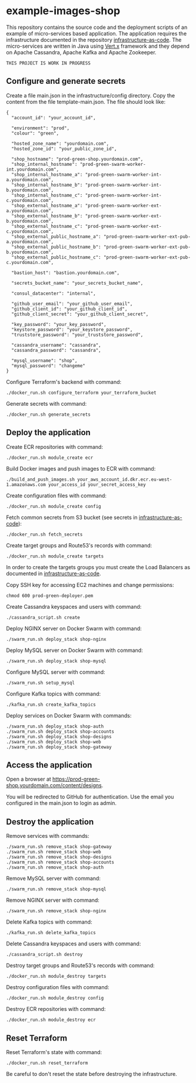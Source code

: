 # example-images-shop

This repository contains the source code and the deployment scripts of an example of micro-services based application. The application requires the infrastructure documented in the repository [infrastructure-as-code](https://github.com/nextbreakpoint/infrastructure-as-code). The micro-services are written in Java using [Vert.x](https://vertx.io) framework and they depend on Apache Cassandra, Apache Kafka and Apache Zookeeper.

    THIS PROJECT IS WORK IN PROGRESS

## Configure and generate secrets

Create a file main.json in the infrastructure/config directory. Copy the content from the file template-main.json. The file should look like:

    {
      "account_id": "your_account_id",

      "environment": "prod",
      "colour": "green",

      "hosted_zone_name": "yourdomain.com",
      "hosted_zone_id": "your_public_zone_id",

      "shop_hostname": "prod-green-shop.yourdomain.com",
      "shop_internal_hostname": "prod-green-swarm-worker-int.yourdomain.com",
      "shop_internal_hostname_a": "prod-green-swarm-worker-int-a.yourdomain.com",
      "shop_internal_hostname_b": "prod-green-swarm-worker-int-b.yourdomain.com",
      "shop_internal_hostname_c": "prod-green-swarm-worker-int-c.yourdomain.com",
      "shop_external_hostname_a": "prod-green-swarm-worker-ext-a.yourdomain.com",
      "shop_external_hostname_b": "prod-green-swarm-worker-ext-b.yourdomain.com",
      "shop_external_hostname_c": "prod-green-swarm-worker-ext-c.yourdomain.com",
      "shop_external_public_hostname_a": "prod-green-swarm-worker-ext-pub-a.yourdomain.com",
      "shop_external_public_hostname_b": "prod-green-swarm-worker-ext-pub-b.yourdomain.com",
      "shop_external_public_hostname_c": "prod-green-swarm-worker-ext-pub-c.yourdomain.com",

      "bastion_host": "bastion.yourdomain.com",

      "secrets_bucket_name": "your_secrets_bucket_name",

      "consul_datacenter": "internal",

      "github_user_email": "your_github_user_email",
      "github_client_id": "your_github_client_id",
      "github_client_secret": "your_github_client_secret",

      "key_password": "your_key_password",
      "keystore_password": "your_keystore_password",
      "truststore_password": "your_truststore_password",

      "cassandra_username": "cassandra",
      "cassandra_password": "cassandra",

      "mysql_username": "shop",
      "mysql_password": "changeme"
    }

Configure Terraform's backend with command:

    ./docker_run.sh configure_terraform your_terraform_bucket

Generate secrets with command:

    ./docker_run.sh generate_secrets

## Deploy the application

Create ECR repositories with command:

    ./docker_run.sh module_create ecr

Build Docker images and push images to ECR with command:

    ./build_and_push_images.sh your_aws_account_id.dkr.ecr.eu-west-1.amazonaws.com your_access_id your_secret_access_key

Create configuration files with command:

    ./docker_run.sh module_create config

Fetch common secrets from S3 bucket (see secrets in [infrastructure-as-code](https://github.com/nextbreakpoint/infrastructure-as-code)):

    ./docker_run.sh fetch_secrets

Create target groups and Route53's records with command:

    ./docker_run.sh module_create targets

In order to create the targets groups you must create the Load Balancers as documented in [infrastructure-as-code](https://github.com/nextbreakpoint/infrastructure-as-code).

Copy SSH key for accessing EC2 machines and change permissions:

    chmod 600 prod-green-deployer.pem

Create Cassandra keyspaces and users with command:

    ./cassandra_script.sh create

Deploy NGINX server on Docker Swarm with command:

    ./swarm_run.sh deploy_stack shop-nginx

Deploy MySQL server on Docker Swarm with command:

    ./swarm_run.sh deploy_stack shop-mysql

Configure MySQL server with command:

    ./swarm_run.sh setup_mysql

Configure Kafka topics with command:

    ./kafka_run.sh create_kafka_topics

Deploy services on Docker Swarm with commands:

    ./swarm_run.sh deploy_stack shop-auth
    ./swarm_run.sh deploy_stack shop-accounts
    ./swarm_run.sh deploy_stack shop-designs
    ./swarm_run.sh deploy_stack shop-web
    ./swarm_run.sh deploy_stack shop-gateway

## Access the application

Open a browser at https://prod-green-shop.yourdomain.com/content/designs.

You will be redirected to GitHub for authentication. Use the email you configured in the main.json to login as admin.

## Destroy the application

Remove services with commands:

    ./swarm_run.sh remove_stack shop-gateway
    ./swarm_run.sh remove_stack shop-web
    ./swarm_run.sh remove_stack shop-designs
    ./swarm_run.sh remove_stack shop-accounts
    ./swarm_run.sh remove_stack shop-auth

Remove MySQL server with command:

    ./swarm_run.sh remove_stack shop-mysql

Remove NGINX server with command:

    ./swarm_run.sh remove_stack shop-nginx

Delete Kafka topics with command:

    ./kafka_run.sh delete_kafka_topics

Delete Cassandra keyspaces and users with command:

    ./cassandra_script.sh destroy

Destroy target groups and Route53's records with command:

    ./docker_run.sh module_destroy targets

Destroy configuration files with command:

    ./docker_run.sh module_destroy config

Destroy ECR repositories with command:

    ./docker_run.sh module_destroy ecr

## Reset Terraform

Reset Terraform's state with command:

    ./docker_run.sh reset_terraform

Be careful to don't reset the state before destroying the infrastructure.
